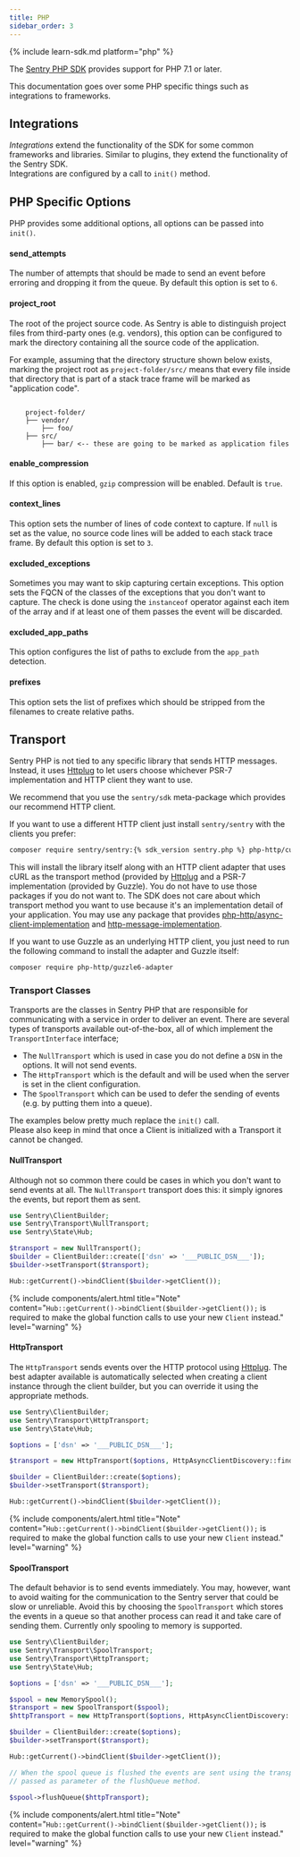 ```yaml
---
title: PHP
sidebar_order: 3
---
```


{% include learn-sdk.md platform="php" %}

The [Sentry PHP SDK](https://packagist.org/packages/sentry/sentry) provides
support for PHP 7.1 or later.

This documentation goes over some PHP specific things such as integrations to
frameworks.

## Integrations

*Integrations* extend the functionality of the SDK for some common frameworks and
libraries.  Similar to plugins, they extend the functionality of the Sentry SDK.  
Integrations are configured by a call to `init()` method.

## PHP Specific Options

PHP provides some additional options, all options can be passed into `init()`.

#### send_attempts

The number of attempts that should be made to send an event before erroring
and dropping it from the queue.
By default this option is set to `6`.

#### project_root

The root of the project source code. As Sentry is able to distinguish project
files from third-party ones (e.g. vendors), this option can be configured to
mark the directory containing all the source code of the application.

For example, assuming that the directory structure shown below exists, marking
the project root as `project-folder/src/` means that every file inside that
directory that is part of a stack trace frame will be marked as "application
code".

```

    project-folder/
    ├── vendor/
        ├── foo/
    ├── src/
        ├── bar/ <-- these are going to be marked as application files

``` 

#### enable_compression

If this option is enabled, `gzip` compression will be enabled. Default is `true`.

#### context_lines

This option sets the number of lines of code context to capture. If `null` is
set as the value, no source code lines will be added to each stack trace frame.
By default this option is set to `3`.

#### excluded_exceptions

Sometimes you may want to skip capturing certain exceptions. This option sets
the FQCN of the classes of the exceptions that you don't want to capture. The
check is done using the `instanceof` operator against each item of the array
and if at least one of them passes the event will be discarded.

#### excluded_app_paths

This option configures the list of paths to exclude from the `app_path` detection.

#### prefixes

This option sets the list of prefixes which should be stripped from the filenames
to create relative paths.

## Transport

Sentry PHP is not tied to any specific library that sends HTTP messages. Instead,
it uses [Httplug](https://github.com/php-http/httplug) to let users choose whichever PSR-7 implementation and HTTP client
they want to use.

We recommend that you use the `sentry/sdk` meta-package which provides our recommend HTTP client.

If you want to use a different HTTP client just install `sentry/sentry` with the clients you prefer:

```bash
composer require sentry/sentry:{% sdk_version sentry.php %} php-http/curl-client guzzlehttp/psr7
```

This will install the library itself along with an HTTP client adapter that uses
cURL as the transport method (provided by [Httplug](https://github.com/php-http/httplug) and a PSR-7 implementation
(provided by Guzzle). You do not have to use those packages if you do not want to.
The SDK does not care about which transport method you want to use because it's
an implementation detail of your application. You may use any package that provides
[php-http/async-client-implementation](https://packagist.org/providers/php-http/async-client-implementation) and [http-message-implementation](https://packagist.org/providers/psr/http-message-implementation).

If you want to use Guzzle as an underlying HTTP client, you just need to run the
following command to install the adapter and Guzzle itself:

```bash
composer require php-http/guzzle6-adapter
```

### Transport Classes

Transports are the classes in Sentry PHP that are responsible for communicating
with a service in order to deliver an event. There are several types of transports
available out-of-the-box, all of which implement the `TransportInterface`
interface;

- The `NullTransport` which is used in case you do not define a `DSN` in the options. It will not send events.
- The `HttpTransport` which is the default and will be used when the server
  is set in the client configuration.
- The `SpoolTransport` which can be used to defer the sending of events (e.g.
  by putting them into a queue).
  
The examples below pretty much replace the `init()` call.  
Please also keep in mind that once a Client is initialized with a Transport it cannot be
changed.

#### NullTransport

Although not so common there could be cases in which you don't want to send
events at all. The `NullTransport` transport does this: it simply ignores
the events, but report them as sent.

```php
use Sentry\ClientBuilder;
use Sentry\Transport\NullTransport;
use Sentry\State\Hub;

$transport = new NullTransport();
$builder = ClientBuilder::create(['dsn' => '___PUBLIC_DSN___']);
$builder->setTransport($transport);

Hub::getCurrent()->bindClient($builder->getClient());
```

{% include components/alert.html
    title="Note"
    content="`Hub::getCurrent()->bindClient($builder->getClient());` is required to make the global function calls to use your new `Client` instead."
    level="warning"
%}

#### HttpTransport

The `HttpTransport` sends events over the HTTP protocol using [Httplug](http://httplug.io/).
The best adapter available is automatically selected when creating a client instance
through the client builder, but you can override it using the appropriate methods.

```php
use Sentry\ClientBuilder;
use Sentry\Transport\HttpTransport;
use Sentry\State\Hub;

$options = ['dsn' => '___PUBLIC_DSN___'];

$transport = new HttpTransport($options, HttpAsyncClientDiscovery::find(), MessageFactoryDiscovery::find());

$builder = ClientBuilder::create($options);
$builder->setTransport($transport);

Hub::getCurrent()->bindClient($builder->getClient());
```

{% include components/alert.html
    title="Note"
    content="`Hub::getCurrent()->bindClient($builder->getClient());` is required to make the global function calls to use your new `Client` instead."
    level="warning"
%}

#### SpoolTransport

The default behavior is to send events immediately. You may, however, want to
avoid waiting for the communication to the Sentry server that could be slow
or unreliable. Avoid this by choosing the `SpoolTransport` which
stores the events in a queue so that another process can read it and take
care of sending them. Currently only spooling to memory is supported.


```php
use Sentry\ClientBuilder;
use Sentry\Transport\SpoolTransport;
use Sentry\Transport\HttpTransport;
use Sentry\State\Hub;

$options = ['dsn' => '___PUBLIC_DSN___'];

$spool = new MemorySpool();
$transport = new SpoolTransport($spool);
$httpTransport = new HttpTransport($options, HttpAsyncClientDiscovery::find(), MessageFactoryDiscovery::find());

$builder = ClientBuilder::create($options);
$builder->setTransport($transport);

Hub::getCurrent()->bindClient($builder->getClient());

// When the spool queue is flushed the events are sent using the transport
// passed as parameter of the flushQueue method.
  
$spool->flushQueue($httpTransport);
```

{% include components/alert.html
    title="Note"
    content="`Hub::getCurrent()->bindClient($builder->getClient());` is required to make the global function calls to use your new `Client` instead."
    level="warning"
%}
